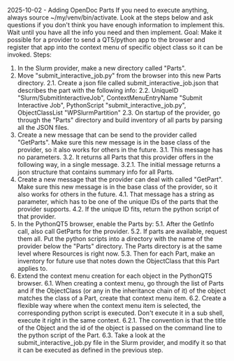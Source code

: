 2025-10-02 - Adding OpenDoc Parts
If you need to execute anything, always source ~/my/venv/bin/activate.
Look at the steps below and ask questions if you don't think you have enough information to implement this. Wait until you have all the info you need and then implement.
Goal: Make it possible for a provider to send a QT5/python app to the browser and register that app into the context menu of specific object class so it can be invoked.
Steps:
1. In the Slurm provider, make a new directory called "Parts".
2. Move "submit_interactive_job.py" from the browser into this new Parts directory.
2.1. Create a json file called submit_interactive_job.json that describes the part with the following info:
2.2. UniqueID "Slurm/SubmitInteractiveJob", ContextMenuEntryName "Submit Interactive Job", PythonScript "submit_interactive_job.py",
     ObjectClassList "WPSlurmPartition"
2.3. On startup of the provider, go through the "Parts" directory and build inventory of all parts by parsing all the JSON files.
3. Create a new message that can be send to the provider called "GetParts". Make sure this new message is in the base class of the provider, so it also works for others in the future.
3.1. This message has no parameters.
3.2. It returns all Parts that this provider offers in the following way, in a single message.
3.2.1. The initial message returns a json structure that contains summary info for all Parts.
4. Create a new message that the provider can deal with called "GetPart". Make sure this new message is in the base class of the provider, so it also works for others in the future.
4.1. That message has a string as parameter, which has to be one of the unique IDs of the parts that the provider supports.
4.2. If the unique ID fits, return the python script of that provider.
5. In the PythonQT5 browser, enable the Parts by:
5.1. After the GetInfo call, also call GetParts for the provider.
5.2. If parts are available, request them all. Put the python scripts into a directory with the name of the provider below the "Parts" directory. The Parts directory is at the same level where Resources is right now.
5.3. Then for each Part, make an inventory for future use that notes down the ObjectClass that this Part applies to.
6. Extend the context menu creation for each object in the PythonQT5 browser.
6.1. When creating a context menu, go through the list of Parts and if the ObjectClass (or any in the inheritance chain of it) of the object matches the class of a Part, create that context menu item.
6.2. Create a flexible way where when the context menu item is selected, the corresponding python script is executed. Don't execute it in a sub shell, execute it right in the same context.
6.2.1. The convention is that the title of the Object and the id of the object is passed on the command line to the python script of the Part.
6.3. Take a look at the submit_interactive_job.py file in the Slurm provider, and modify it so that it can be executed as defined in the previous step.

